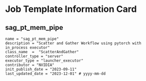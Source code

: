 # Job Template Information Card

## sag_pt_mem_pipe
    name = "sag_pt_mem_pipe"
    description = "Scatter and Gather Workflow using pytorch with in_process executor" 
    class_name  =  "ScatterAndGather"
    controller_type = "server"
    executor_type = "launcher_executor"
    contributor = "NVIDIA"
    init_publish_date = "2023-09-11"
    last_updated_date = "2023-12-01" # yyyy-mm-dd

